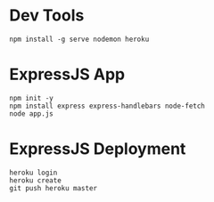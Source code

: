 # Dev Tools

```
npm install -g serve nodemon heroku
```

# ExpressJS App

```
npm init -y
npm install express express-handlebars node-fetch
node app.js
```

# ExpressJS Deployment

```
heroku login
heroku create
git push heroku master
```
